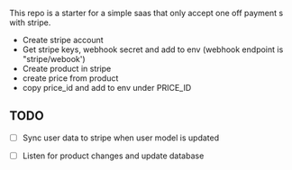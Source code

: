 This repo is a starter for a simple saas that only accept one off payment s with stripe.

- Create stripe account
- Get stripe keys, webhook secret and add to env (webhook endpoint is "stripe/webook')
- Create product in stripe
- create price from product
- copy price_id and add to env under PRICE_ID

## TODO 
- [ ] Sync user data to stripe when user model is updated
- [ ] Listen for product changes and update database
 
